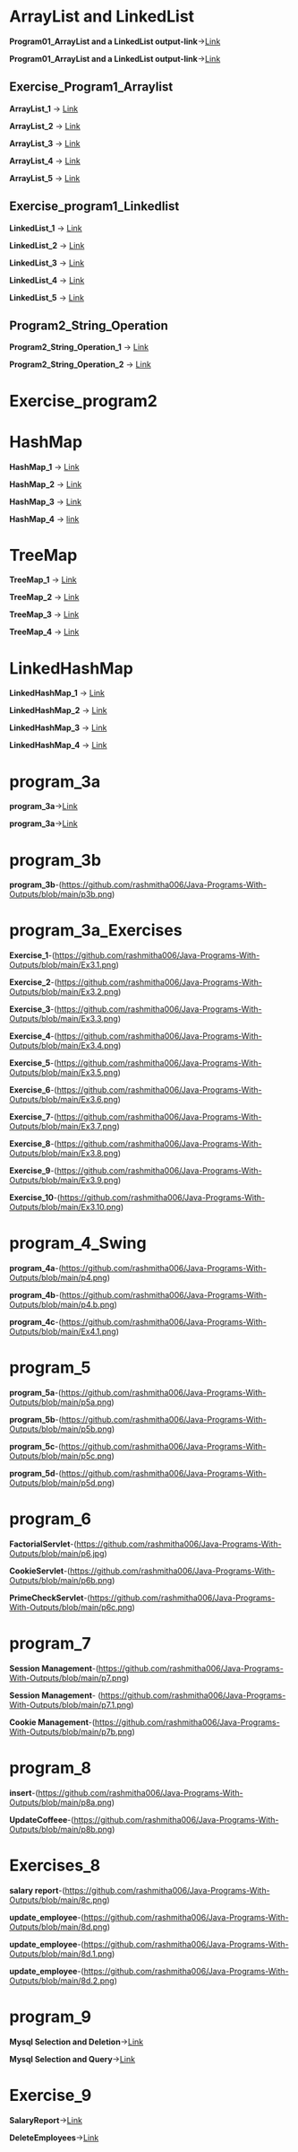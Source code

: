 # ArrayList and LinkedList
**Program01_ArrayList and a LinkedList output-link**->[Link](https://github.com/rashmitha006/Java-Programs-With-Outputs/blob/main/1_ArrayList%20and%20LinkedList/program1.png)

**Program01_ArrayList and a LinkedList output-link**->[Link](https://github.com/rashmitha006/Java-Programs-With-Outputs/blob/main/1_ArrayList%20and%20LinkedList/program11.png)



## Exercise_Program1_Arraylist

**ArrayList_1** -> [Link](https://github.com/rashmitha006/Java-Programs-With-Outputs/blob/main/1_ArrayList_Exercises/1ba.png)

**ArrayList_2** -> [Link](https://github.com/rashmitha006/Java-Programs-With-Outputs/blob/main/1_ArrayList_Exercises/1bb.png)

**ArrayList_3** -> [Link](https://github.com/rashmitha006/Java-Programs-With-Outputs/blob/main/1_ArrayList_Exercises/1b.c.png)

**ArrayList_4** -> [Link](https://github.com/rashmitha006/Java-Programs-With-Outputs/blob/main/1_ArrayList_Exercises/1b.d.png)

**ArrayList_5** -> [Link](https://github.com/rashmitha006/Java-Programs-With-Outputs/blob/main/1_ArrayList_Exercises/1b.e.png)

## Exercise_program1_Linkedlist

**LinkedList_1** -> [Link](https://github.com/rashmitha006/Java-Programs-With-Outputs/blob/main/1_Linked%20List_Exercises/1c.a.png)

**LinkedList_2** -> [Link](https://github.com/rashmitha006/Java-Programs-With-Outputs/blob/main/1_Linked%20List_Exercises/1c.b.png)

**LinkedList_3** -> [Link](https://github.com/rashmitha006/Java-Programs-With-Outputs/blob/main/1_Linked%20List_Exercises/1c.c.png)

**LinkedList_4** -> [Link](https://github.com/rashmitha006/Java-Programs-With-Outputs/blob/main/1_Linked%20List_Exercises/1c.d.png)

**LinkedList_5** -> [Link](https://github.com/rashmitha006/Java-Programs-With-Outputs/blob/main/1_Linked%20List_Exercises/1c.e.png)

## Program2_String_Operation

**Program2_String_Operation_1** -> [Link](https://github.com/rashmitha006/Java-Programs-With-Outputs/blob/main/2_HashSet,%20TreeSet%20and%20LinkedHashSet/p2.png)

**Program2_String_Operation_2** -> [Link](https://github.com/rashmitha006/Java-Programs-With-Outputs/blob/main/2_HashSet,%20TreeSet%20and%20LinkedHashSet/p2.1.png)

# Exercise_program2
# HashMap
**HashMap_1** -> [Link](https://github.com/rashmitha006/Java-Programs-With-Outputs/blob/main/2_HashMap_Exercises/Hash1.png)

**HashMap_2** -> [Link](https://github.com/rashmitha006/Java-Programs-With-Outputs/blob/main/2_HashMap_Exercises/Hash2.png)

**HashMap_3** -> [Link](https://github.com/rashmitha006/Java-Programs-With-Outputs/blob/main/2_HashMap_Exercises/Hash3.png)

**HashMap_4** -> [link](https://github.com/rashmitha006/Java-Programs-With-Outputs/blob/main/2_HashMap_Exercises/Hash4.png)

# TreeMap
**TreeMap_1** -> [Link](https://github.com/rashmitha006/Java-Programs-With-Outputs/blob/main/2_TreeMap_Exercises/Tree1.png)

**TreeMap_2** -> [Link](https://github.com/rashmitha006/Java-Programs-With-Outputs/blob/main/2_TreeMap_Exercises/Tree2.png)

**TreeMap_3** -> [Link](https://github.com/rashmitha006/Java-Programs-With-Outputs/blob/main/2_TreeMap_Exercises/Tree3.png)

**TreeMap_4** -> [Link](https://github.com/rashmitha006/Java-Programs-With-Outputs/blob/main/2_TreeMap_Exercises/Tree4.png)


# LinkedHashMap
**LinkedHashMap_1** -> [Link](https://github.com/rashmitha006/Java-Programs-With-Outputs/blob/main/2_LinkedHashMap_Exercises/LH1.png)

**LinkedHashMap_2** -> [Link](https://github.com/rashmitha006/Java-Programs-With-Outputs/blob/main/2_LinkedHashMap_Exercises/LH2.png)

**LinkedHashMap_3** -> [Link](https://github.com/rashmitha006/Java-Programs-With-Outputs/blob/main/2_LinkedHashMap_Exercises/LH3.png)

**LinkedHashMap_4** -> [Link](https://github.com/rashmitha006/Java-Programs-With-Outputs/blob/main/2_LinkedHashMap_Exercises/LH4.png)



# program_3a
**program_3a**->[Link](https://github.com/rashmitha006/Java-Programs-With-Outputs/blob/main/3a_stringOperation_stringHandling/p3.png)

**program_3a**->[Link](https://github.com/rashmitha006/Java-Programs-With-Outputs/blob/main/3a_stringOperation_stringHandling/p3.1.png)


# program_3b 
**program_3b**-(https://github.com/rashmitha006/Java-Programs-With-Outputs/blob/main/p3b.png)
# program_3a_Exercises
**Exercise_1**-(https://github.com/rashmitha006/Java-Programs-With-Outputs/blob/main/Ex3.1.png)

**Exercise_2**-(https://github.com/rashmitha006/Java-Programs-With-Outputs/blob/main/Ex3.2.png)

**Exercise_3**-(https://github.com/rashmitha006/Java-Programs-With-Outputs/blob/main/Ex3.3.png)

**Exercise_4**-(https://github.com/rashmitha006/Java-Programs-With-Outputs/blob/main/Ex3.4.png)

**Exercise_5**-(https://github.com/rashmitha006/Java-Programs-With-Outputs/blob/main/Ex3.5.png)

**Exercise_6**-(https://github.com/rashmitha006/Java-Programs-With-Outputs/blob/main/Ex3.6.png)

**Exercise_7**-(https://github.com/rashmitha006/Java-Programs-With-Outputs/blob/main/Ex3.7.png)

**Exercise_8**-(https://github.com/rashmitha006/Java-Programs-With-Outputs/blob/main/Ex3.8.png)

**Exercise_9**-(https://github.com/rashmitha006/Java-Programs-With-Outputs/blob/main/Ex3.9.png)

**Exercise_10**-(https://github.com/rashmitha006/Java-Programs-With-Outputs/blob/main/Ex3.10.png)
# program_4_Swing
**program_4a**-(https://github.com/rashmitha006/Java-Programs-With-Outputs/blob/main/p4.png)

**program_4b**-(https://github.com/rashmitha006/Java-Programs-With-Outputs/blob/main/p4.b.png)

**program_4c**-(https://github.com/rashmitha006/Java-Programs-With-Outputs/blob/main/Ex4.1.png)

# program_5

**program_5a**-(https://github.com/rashmitha006/Java-Programs-With-Outputs/blob/main/p5a.png)

**program_5b**-(https://github.com/rashmitha006/Java-Programs-With-Outputs/blob/main/p5b.png)

**program_5c**-(https://github.com/rashmitha006/Java-Programs-With-Outputs/blob/main/p5c.png)

**program_5d**-(https://github.com/rashmitha006/Java-Programs-With-Outputs/blob/main/p5d.png)

# program_6
**FactorialServlet**-(https://github.com/rashmitha006/Java-Programs-With-Outputs/blob/main/p6.jpg)

**CookieServlet**-(https://github.com/rashmitha006/Java-Programs-With-Outputs/blob/main/p6b.png)

**PrimeCheckServlet**-(https://github.com/rashmitha006/Java-Programs-With-Outputs/blob/main/p6c.png)
# program_7
**Session Management**-(https://github.com/rashmitha006/Java-Programs-With-Outputs/blob/main/p7.png)

**Session Management**- (https://github.com/rashmitha006/Java-Programs-With-Outputs/blob/main/p7.1.png)

**Cookie Management**-(https://github.com/rashmitha006/Java-Programs-With-Outputs/blob/main/p7b.png)

# program_8
**insert**-(https://github.com/rashmitha006/Java-Programs-With-Outputs/blob/main/p8a.png)

**UpdateCoffeee**-(https://github.com/rashmitha006/Java-Programs-With-Outputs/blob/main/p8b.png)

# Exercises_8
**salary report**-(https://github.com/rashmitha006/Java-Programs-With-Outputs/blob/main/8c.png)

**update_employee**-(https://github.com/rashmitha006/Java-Programs-With-Outputs/blob/main/8d.png)

**update_employee**-(https://github.com/rashmitha006/Java-Programs-With-Outputs/blob/main/8d.1.png)

**update_employee**-(https://github.com/rashmitha006/Java-Programs-With-Outputs/blob/main/8d.2.png)

# program_9

**Mysql Selection and Deletion**->[Link](https://github.com/rashmitha006/Java-Programs-With-Outputs/blob/main/9_JDBCEmployee/9a.png)

**Mysql Selection and Query**->[Link](https://github.com/rashmitha006/Java-Programs-With-Outputs/blob/main/9_JDBCEmployee/9b.png)

# Exercise_9

**SalaryReport**->[Link](https://github.com/rashmitha006/Java-Programs-With-Outputs/blob/main/9_JDBCEmployee/p9c.png)

**DeleteEmployees**->[Link](https://github.com/rashmitha006/Java-Programs-With-Outputs/blob/main/9_JDBCEmployee/p9d.png)

